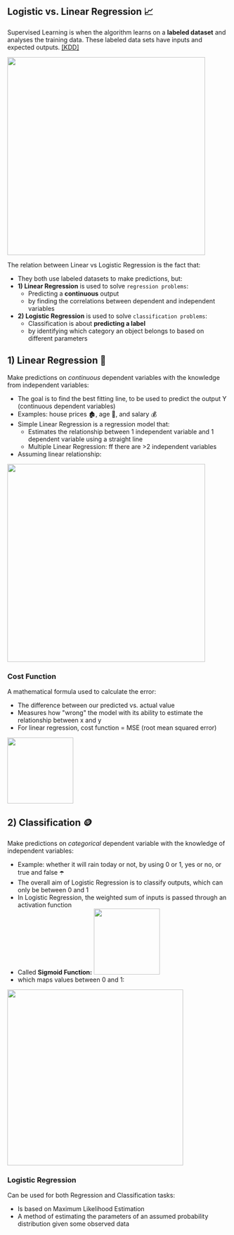 ## Logistic vs. Linear Regression 📈
Supervised Learning is when the algorithm learns on a **labeled dataset** and analyses the training data. These labeled data sets have inputs and expected outputs. [[KDD]](https://www.kdnuggets.com/2022/03/linear-logistic-regression-succinct-explanation.html#:~:text=Linear%20Regression%20and%20Logistic%20Regression,used%20to%20solve%20Classification%20problems.) 

<img width="450" src="https://github.com/krystinli/Legoland/assets/33378140/eb554f29-a8f9-4c03-b8e2-fa96931238ef" />

The relation between Linear vs Logistic Regression is the fact that:
- They both use labeled datasets to make predictions, but:
- **1) Linear Regression** is used to solve `regression problems`:
  - Predicting a **continuous** output
  - by finding the correlations between dependent and independent variables 
- **2) Logistic Regression** is used to solve `classification problems`:
  - Classification is about **predicting a label**
  - by identifying which category an object belongs to based on different parameters 

## 1) Linear Regression 🧵
Make predictions on _continuous_ dependent variables with the knowledge from independent variables:
- The goal is to find the best fitting line, to be used to predict the output Y (continuous dependent variables)
- Examples: house prices 🏚️, age 👵, and salary 💰
- Simple Linear Regression is a regression model that:
  - Estimates the relationship between 1 independent variable and 1 dependent variable using a straight line
  - Multiple Linear Regression: ff there are >2 independent variables
- Assuming linear relationship:
<img width="450" src="https://github.com/krystinli/Legoland/assets/33378140/f43bc917-98bc-47e3-b548-86bcde154b0e"/>

### Cost Function
A mathematical formula used to calculate the error:
- The difference between our predicted vs. actual value
- Measures how "wrong" the model with its ability to estimate the relationship between x and y
- For linear regression, cost function = MSE (root mean squared error)

<img width="150" src="https://www.kdnuggets.com/wp-content/uploads/arya_logistic_linear_regression_succinct_1.png" />

## 2) Classification 🪙
Make predictions on _categorical_ dependent variable with the knowledge of independent variables:
- Example: whether it will rain today or not, by using 0 or 1, yes or no, or true and false ☂️
- The overall aim of Logistic Regression is to classify outputs, which can only be between 0 and 1
- In Logistic Regression, the weighted sum of inputs is passed through an activation function
- Called **Sigmoid Function:** <img width="150" src="https://www.kdnuggets.com/wp-content/uploads/arya_logistic_linear_regression_succinct_6.png" />
- which maps values between 0 and 1:
<img width="400" src="https://github.com/krystinli/Legoland/assets/33378140/33a1421f-8da8-4fdb-bd53-d981c425ac1a" />

### Logistic Regression
Can be used for both Regression and Classification tasks:
- Is based on Maximum Likelihood Estimation
- A method of estimating the parameters of an assumed probability distribution given some observed data





